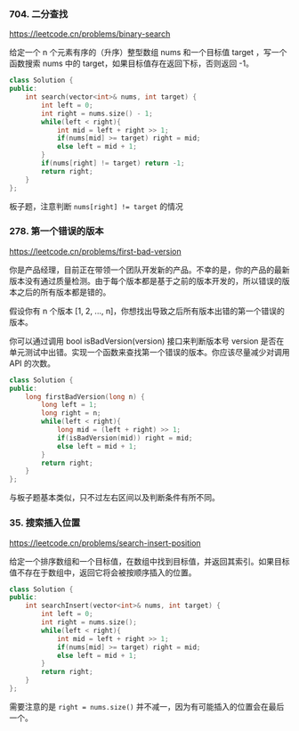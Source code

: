 ### 704. 二分查找

https://leetcode.cn/problems/binary-search

给定一个 n 个元素有序的（升序）整型数组 nums 和一个目标值 target  ，写一个函数搜索 nums 中的 target，如果目标值存在返回下标，否则返回 -1。

```cpp
class Solution {
public:
    int search(vector<int>& nums, int target) {
        int left = 0;
        int right = nums.size() - 1;
        while(left < right){
            int mid = left + right >> 1;
            if(nums[mid] >= target) right = mid;
            else left = mid + 1;
        }
        if(nums[right] != target) return -1;
        return right;
    }
};
```

板子题，注意判断 `nums[right] != target` 的情况

### 278. 第一个错误的版本

https://leetcode.cn/problems/first-bad-version

你是产品经理，目前正在带领一个团队开发新的产品。不幸的是，你的产品的最新版本没有通过质量检测。由于每个版本都是基于之前的版本开发的，所以错误的版本之后的所有版本都是错的。

假设你有 n 个版本 [1, 2, ..., n]，你想找出导致之后所有版本出错的第一个错误的版本。

你可以通过调用 bool isBadVersion(version) 接口来判断版本号 version 是否在单元测试中出错。实现一个函数来查找第一个错误的版本。你应该尽量减少对调用 API 的次数。

```cpp
class Solution {
public:
    long firstBadVersion(long n) {
        long left = 1;
        long right = n;
        while(left < right){
            long mid = (left + right) >> 1;
            if(isBadVersion(mid)) right = mid;
            else left = mid + 1;
        }
        return right;
    }
};
```

与板子题基本类似，只不过左右区间以及判断条件有所不同。

### 35. 搜索插入位置

https://leetcode.cn/problems/search-insert-position

给定一个排序数组和一个目标值，在数组中找到目标值，并返回其索引。如果目标值不存在于数组中，返回它将会被按顺序插入的位置。

```cpp
class Solution {
public:
    int searchInsert(vector<int>& nums, int target) {
        int left = 0;
        int right = nums.size();
        while(left < right){
            int mid = left + right >> 1;
            if(nums[mid] >= target) right = mid;
            else left = mid + 1;
        }
        return right;
    }
};
```

需要注意的是 `right = nums.size()` 并不减一，因为有可能插入的位置会在最后一个。
